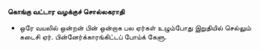 **கொங்கு வட்டார வழக்குச் சொல்லகராதி**
- ஒரே வயலில் ஒன்றன் பின் ஒன்றாக பல ஏர்கள் உழும்போது இறுதியில் செல்லும் கடைசி ஏர். பின்னேர்க்காரங்கிட்டப் போய்க் கேளு.


